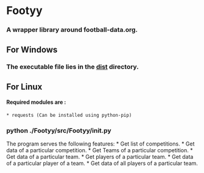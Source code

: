 # Footyy
### A wrapper library around football-data.org.

## For Windows
### The executable file lies in the [dist](https://github.com/trishantofficial/Footyy/blob/master/dist/Footyy.exe) directory.

## For Linux
#### Required modules are :
    * requests (Can be installed using python-pip)
### python ./Footyy/src/Footyy/__init__.py

The program serves the following features:
    * Get list of competitions.
    * Get data of a particular competition.
    * Get Teams of a particular competition.
    * Get data of a particular team.
    * Get players of a particular team.
    * Get data of a particular player of a team.
    * Get data of all players of a particular team.